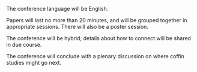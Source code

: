 The conference language will be English. 

Papers will last no more than 20 minutes, and will be grouped together in appropriate sessions. There will also be a poster session. 

The conference will be hybrid; details about how to connect will be shared in due course.

The conference will conclude with a plenary discussion on where coffin studies might go next.


